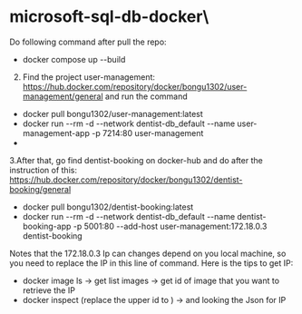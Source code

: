 # microsoft-sql-db-docker\

Do following command after pull the repo:
- docker compose up --build

2. Find the project user-management: https://hub.docker.com/repository/docker/bongu1302/user-management/general and run the command
- docker pull bongu1302/user-management:latest
- docker run --rm -d --network dentist-db_default --name user-management-app -p 7214:80 user-management
- 
3.After that, go find dentist-booking on docker-hub and do after the instruction of this: https://hub.docker.com/repository/docker/bongu1302/dentist-booking/general
- docker pull bongu1302/dentist-booking:latest
- docker run --rm -d --network dentist-db_default --name dentist-booking-app -p 5001:80 --add-host user-management:172.18.0.3 dentist-booking

Notes that the 172.18.0.3 Ip can changes depend on you local machine, so you need to replace the IP in this line of command. Here is the tips to get IP:
- docker image ls -> get list images -> get id of image that you want to retrieve the IP
- docker inspect <image-id> (replace the upper id to <image-id>) -> and looking the Json for IP



   
